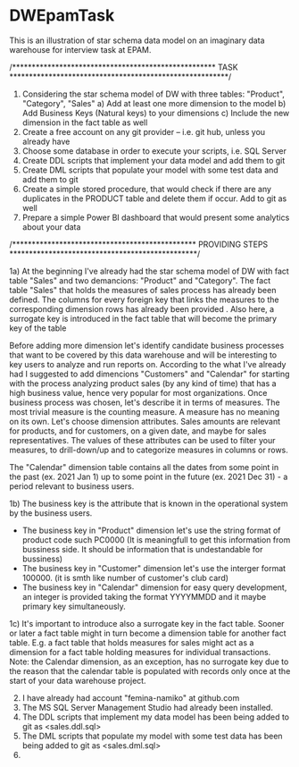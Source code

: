 # DWEpamTask

This is an illustration of star schema data model on an imaginary data warehouse for interview task at EPAM.

/**************************************************** TASK ********************************************************/
1. Considering the star schema model of DW with three tables: "Product", "Category", "Sales"
  a) Add at least one more dimension to the model
  b) Add Business Keys (Natural keys) to your dimensions
  c) Include the new dimension in the fact table as well
2. Create a free account on any git provider – i.e. git hub, unless you already have
3. Choose some database in order to execute your scripts, i.e. SQL Server
4. Create DDL scripts that implement your data model and add them to git
5. Create DML scripts that populate your model with some test data and add them to git
6. Create a simple stored procedure, that would check if there are any duplicates in the PRODUCT table and delete them if occur. Add to git as well
7. Prepare a simple Power BI dashboard that would present some analytics about your data

/*********************************************** PROVIDING STEPS ************************************************/

 1a) At the beginning I've already had the star schema model of DW with fact table "Sales" and two demancions: "Product" and "Category". The fact table "Sales" that holds the measures of sales process has already been defined. The columns for every foreign key that links the measures to the corresponding dimension rows has already been provided . Also here, a surrogate key is introduced in the fact table that will become the primary key of the table

Before adding more dimension let's identify candidate business processes that want to be covered by this data warehouse and will be interesting to key users to analyze and run reports on. According to the what I've already had I suggested to add dimencions "Customers" and "Calendar" for starting with the process analyzing product sales (by any kind of time) that has a high business value, hence very popular for most organizations. Once business process was chosen, let's describe it in terms of measures. The most trivial measure is the counting measure. A measure has no meaning on its own. Let's choose dimension attributes. Sales amounts are relevant for products, and for customers, on a given date, and maybe for sales representatives. The values of these attributes can be used to filter your measures, to drill-down/up and to categorize measures in columns or rows.

The "Calendar" dimension table contains all the dates from some point in the past (ex. 2021 Jan 1) up to some point in the future (ex. 2021 Dec 31) - a period relevant to business users.   

 1b) The business key is the attribute that is known in the operational system by the business users. 

- The business key in "Product" dimension let's use the string format of product code such PC0000 (It is meaningfull to get this information from bussiness side. It should be information that is undestandable for bussiness)
- The business key in "Customer" dimension let's use the interger format 100000. (it is smth like number of customer's club card)
- The business key in "Calendar" dimension for easy query development, an integer is provided taking the format YYYYMMDD and it maybe primary key simultaneously.

1c) It's important to introduce also a surrogate key in the fact table. Sooner or later a fact table might in turn become a dimension table for another fact table. E.g. a fact table that holds measures for sales might act as a dimension for a fact table holding measures for individual transactions. Note: the Calendar dimension, as an exception, has no surrogate key due to the reason that the calendar table is populated with records only once at the start of your data warehouse project.

2. I have already had account "femina-namiko" at github.com
3. The MS SQL Server Management Studio had already been installed.
4. The DDL scripts that implement my data model has been being added to git as <sales.ddl.sql>
5. The DML scripts that populate my model with some test data has been being added to git as <sales.dml.sql>
6. 
